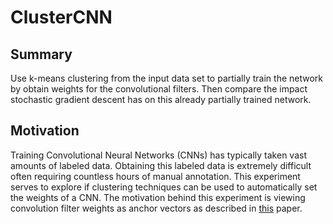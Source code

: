 # ClusterCNN

## Summary
Use k-means clustering from the input data set to partially train the network by obtain weights for the convolutional filters.
Then compare the impact stochastic gradient descent has on this already partially trained network.


## Motivation
Training Convolutional Neural Networks (CNNs) has typically taken vast amounts of labeled data.
Obtaining this labeled data is extremely difficult often requiring countless hours of manual annotation.
This experiment serves to explore if clustering techniques can be used to automatically set the weights of a CNN.
The motivation behind this experiment is viewing convolution filter weights as anchor vectors as described in
[this](https://arxiv.org/abs/1609.04112) paper.
